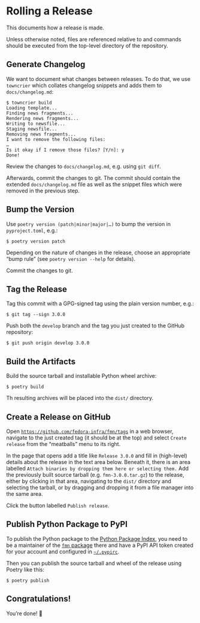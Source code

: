 <!--
SPDX-FileCopyrightText: Contributors to the Fedora Project

SPDX-License-Identifier: MIT
-->

# Rolling a Release

This documents how a release is made.

Unless otherwise noted, files are referenced relative to and commands should be executed from the
top-level directory of the repository.

## Generate Changelog

We want to document what changes between releases. To do that, we use `towncrier` which collates
changelog snippets and adds them to `docs/changelog.md`:

```
$ towncrier build
Loading template...
Finding news fragments...
Rendering news fragments...
Writing to newsfile...
Staging newsfile...
Removing news fragments...
I want to remove the following files:
…
Is it okay if I remove those files? [Y/n]: y
Done!
```

Review the changes to `docs/changelog.md`, e.g. using `git diff`.

Afterwards, commit the changes to git. The commit should contain the extended `docs/changelog.md`
file as well as the snippet files which were removed in the previous step.

## Bump the Version

Use `poetry version (patch|minor|major|…)` to bump the version in `pyproject.toml`, e.g.:

```
$ poetry version patch
```

Depending on the nature of changes in the release, choose an appropriate “bump rule” (see `poetry
version --help` for details).

Commit the changes to git.

## Tag the Release

Tag this commit with a GPG-signed tag using the plain version number, e.g.:

```
$ git tag --sign 3.0.0
```

Push both the `develop` branch and the tag you just created to the GitHub repository:

```
$ git push origin develop 3.0.0
```

## Build the Artifacts

Build the source tarball and installable Python wheel archive:

```
$ poetry build
```

Th resulting archives will be placed into the `dist/` directory.

## Create a Release on GitHub

Open [`https://github.com/fedora-infra/fmn/tags`](https://github.com/fedora-infra/fmn/tags) in a web
browser, navigate to the just created tag (it should be at the top) and select `Create release` from
the “meatballs” menu to its right.

In the page that opens add a title like `Release 3.0.0` and fill in (high-level) details about the
release in the text area below. Beneath it, there is an area labelled `Attach binaries by dropping
them here or selecting them.` Add the previously built source tarball (e.g.  `fmn-3.0.0.tar.gz`) to
the release, either by clicking in that area, navigating to the `dist/` directory and selecting the
tarball, or by dragging and dropping it from a file manager into the same area.

Click the button labelled `Publish release`.

## Publish Python Package to PyPI

To publish the Python package to the [Python Package Index](https://pypi.org), you need to be a
maintainer of the [`fmn` package](https://pypi.org/project/fmn/) there and have a PyPI API token
created for your account and configured in
[`~/.pypirc`](https://packaging.python.org/en/latest/specifications/pypirc/#using-a-pypi-token).

Then you can publish the source tarball and wheel of the release using Poetry like this:

```
$ poetry publish
```

## Congratulations!

You’re done! 🥳
